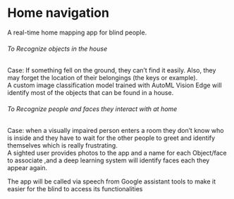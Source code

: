 # Home navigation

A real-time home mapping app for blind people.

###### To Recognize objects in the house<br>
Case: If something fell on the ground, they can’t find it easily. Also, they may forget the location of their belongings (the keys or example).<br>
A custom image classification model trained with AutoML Vision Edge will identify most of the objects that can be found in a house.

###### To Recognize people and faces they interact with at home<br>
Case: when a visually impaired person enters a room they don’t know who is inside
and they have to wait for the other people to greet and identify themselves which is really frustrating.<br>
A sighted user provides photos to the app and a name for each Object/face to associate ,and a deep learning system will identify faces each they appear again.

The app will be  called via speech from Google assistant  tools to make it easier  for the blind to access its functionalities



